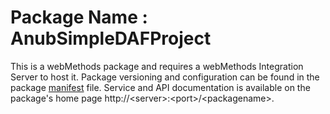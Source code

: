# Package Name : AnubSimpleDAFProject
This is a webMethods package and requires a webMethods Integration Server to host it. Package versioning and configuration can be found in the package [manifest](./AnubSimpleDAFProject/manifest.v3) file. Service and API documentation is available on the package's home page http://&lt;server&gt;:&lt;port&gt;/&lt;packagename>.